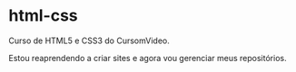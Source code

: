 # html-css
 Curso de HTML5 e CSS3 do CursomVideo.

Estou reaprendendo a criar sites e agora vou gerenciar meus repositórios.